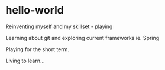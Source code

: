 # hello-world
Reinventing myself and my skillset - playing

Learning about git and exploring current frameworks ie. Spring

Playing for the short term.

Living to learn...
